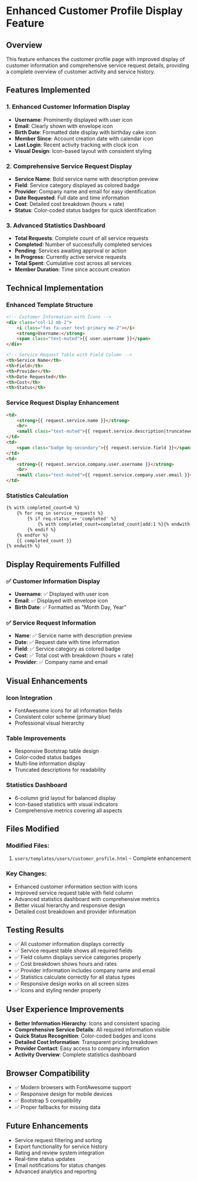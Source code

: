 # Enhanced Customer Profile Display Feature

## Overview
This feature enhances the customer profile page with improved display of customer information and comprehensive service request details, providing a complete overview of customer activity and service history.

## Features Implemented

### 1. Enhanced Customer Information Display
- **Username**: Prominently displayed with user icon
- **Email**: Clearly shown with envelope icon
- **Birth Date**: Formatted date display with birthday cake icon
- **Member Since**: Account creation date with calendar icon
- **Last Login**: Recent activity tracking with clock icon
- **Visual Design**: Icon-based layout with consistent styling

### 2. Comprehensive Service Request Display
- **Service Name**: Bold service name with description preview
- **Field**: Service category displayed as colored badge
- **Provider**: Company name and email for easy identification
- **Date Requested**: Full date and time information
- **Cost**: Detailed cost breakdown (hours × rate)
- **Status**: Color-coded status badges for quick identification

### 3. Advanced Statistics Dashboard
- **Total Requests**: Complete count of all service requests
- **Completed**: Number of successfully completed services
- **Pending**: Services awaiting approval or action
- **In Progress**: Currently active service requests
- **Total Spent**: Cumulative cost across all services
- **Member Duration**: Time since account creation

## Technical Implementation

### Enhanced Template Structure
```html
<!-- Customer Information with Icons -->
<div class="col-12 mb-2">
    <i class="fas fa-user text-primary me-2"></i>
    <strong>Username:</strong>
    <span class="text-muted">{{ user.username }}</span>
</div>

<!-- Service Request Table with Field Column -->
<th>Service Name</th>
<th>Field</th>
<th>Provider</th>
<th>Date Requested</th>
<th>Cost</th>
<th>Status</th>
```

### Service Request Display Enhancement
```html
<td>
    <strong>{{ request.service.name }}</strong>
    <br>
    <small class="text-muted">{{ request.service.description|truncatewords:8 }}</small>
</td>
<td>
    <span class="badge bg-secondary">{{ request.service.field }}</span>
</td>
<td>
    <strong>{{ request.service.company.user.username }}</strong>
    <br>
    <small class="text-muted">{{ request.service.company.user.email }}</small>
</td>
```

### Statistics Calculation
```html
{% with completed_count=0 %}
    {% for req in service_requests %}
        {% if req.status == 'completed' %}
            {% with completed_count=completed_count|add:1 %}{% endwith %}
        {% endif %}
    {% endfor %}
    {{ completed_count }}
{% endwith %}
```

## Display Requirements Fulfilled

### ✅ Customer Information Display
- **Username**: ✅ Displayed with user icon
- **Email**: ✅ Displayed with envelope icon  
- **Birth Date**: ✅ Formatted as "Month Day, Year"

### ✅ Service Request Information
- **Name**: ✅ Service name with description preview
- **Date**: ✅ Request date with time information
- **Field**: ✅ Service category as colored badge
- **Cost**: ✅ Total cost with breakdown (hours × rate)
- **Provider**: ✅ Company name and email

## Visual Enhancements

### Icon Integration
- FontAwesome icons for all information fields
- Consistent color scheme (primary blue)
- Professional visual hierarchy

### Table Improvements
- Responsive Bootstrap table design
- Color-coded status badges
- Multi-line information display
- Truncated descriptions for readability

### Statistics Dashboard
- 6-column grid layout for balanced display
- Icon-based statistics with visual indicators
- Comprehensive metrics covering all aspects

## Files Modified

### Modified Files:
1. `users/templates/users/customer_profile.html` - Complete enhancement

### Key Changes:
- Enhanced customer information section with icons
- Improved service request table with field column
- Advanced statistics dashboard with comprehensive metrics
- Better visual hierarchy and responsive design
- Detailed cost breakdown and provider information

## Testing Results
- ✅ All customer information displays correctly
- ✅ Service request table shows all required fields
- ✅ Field column displays service categories properly
- ✅ Cost breakdown shows hours and rates
- ✅ Provider information includes company name and email
- ✅ Statistics calculate correctly for all status types
- ✅ Responsive design works on all screen sizes
- ✅ Icons and styling render properly

## User Experience Improvements
- **Better Information Hierarchy**: Icons and consistent spacing
- **Comprehensive Service Details**: All required information visible
- **Quick Status Recognition**: Color-coded badges and icons
- **Detailed Cost Information**: Transparent pricing breakdown
- **Provider Contact**: Easy access to company information
- **Activity Overview**: Complete statistics dashboard

## Browser Compatibility
- ✅ Modern browsers with FontAwesome support
- ✅ Responsive design for mobile devices
- ✅ Bootstrap 5 compatibility
- ✅ Proper fallbacks for missing data

## Future Enhancements
- Service request filtering and sorting
- Export functionality for service history
- Rating and review system integration
- Real-time status updates
- Email notifications for status changes
- Advanced analytics and reporting
